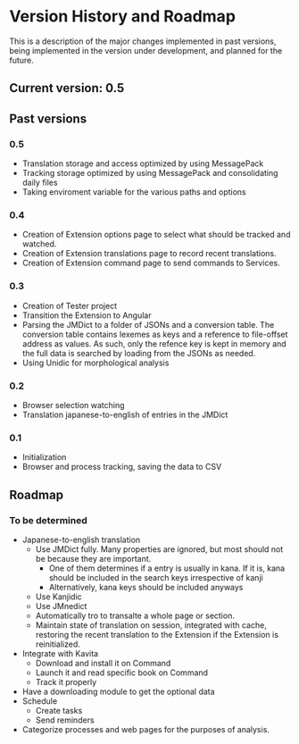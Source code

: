 # Version History and Roadmap
This is a description of the major changes implemented in past versions, being implemented in the version under development, and planned for the future.

## Current version: 0.5

## Past versions

### 0.5
- Translation storage and access optimized by using MessagePack
- Tracking storage optimized by using MessagePack and consolidating daily files
- Taking enviroment variable for the various paths and options

### 0.4
- Creation of Extension options page to select what should be tracked and watched.
- Creation of Extension translations page to record recent translations.
- Creation of Extension command page to send commands to Services.


### 0.3
- Creation of Tester project
- Transition the Extension to Angular 
- Parsing the JMDict to a folder of JSONs and a conversion table. The conversion table contains lexemes as keys and a reference to file-offset address as values. As such, only the refence key is kept in memory and the full data is searched by loading from the JSONs as needed.
- Using Unidic for morphological analysis

### 0.2
- Browser selection watching
- Translation japanese-to-english of entries in the JMDict

### 0.1
- Initialization
- Browser and process tracking, saving the data to CSV 

## Roadmap

### To be determined
- Japanese-to-english translation
    - Use JMDict fully. Many properties are ignored, but most should not be because they are important.
        - One of them determines if a entry is usually in kana. If it is, kana should be included in the search keys irrespective of kanji
        - Alternatively, kana keys should be included anyways
    - Use Kanjidic
    - Use JMnedict
    - Automatically tro to transalte a whole page or section.
    - Maintain state of translation on session, integrated with cache, restoring the recent translation to the Extension if the Extension is reinitialized.
- Integrate with Kavita
    - Download and install it on Command 
    - Launch it and read specific book on Command
    - Track it properly
- Have a downloading module to get the optional data 
- Schedule 
    - Create tasks
    - Send reminders
- Categorize processes and web pages for the purposes of analysis.